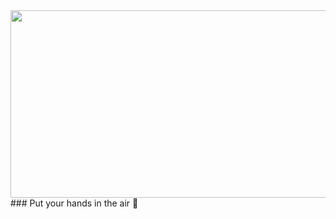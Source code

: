 <div align="center">
  <img src="https://media.giphy.com/media/vLlpbDafjgHystuJ0a/giphy.gif" width="600" height="300"/>
</div>
### Put your hands in the air 👋

<!--
**Yehor11/Yehor11** is a ✨ _special_ ✨ repository because its `README.md` (this file) appears on your GitHub profile.

Here are some ideas to get you started:

- 🔭 I’m currently working on ...
- 🌱 I’m currently learning ...
- 👯 I’m looking to collaborate on ...
- 🤔 I’m looking for help with ...
- 💬 Ask me about ...
- 📫 How to reach me: ...
- 😄 Pronouns: ...
- ⚡ Fun fact: ...
-->
